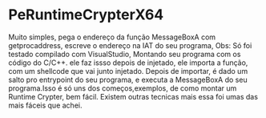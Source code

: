 # PeRuntimeCrypterX64
Muito simples, pega o endereço da função MessageBoxA com getprocaddress, escreve o endereço na IAT do seu programa, Obs: Só foi testado compilado com VisualStudio, Montando seu programa com os código do C/C++. ele faz issso depois de injetado, ele importa a função, com um shellcode que vai junto injetado. Depois de importar, é dado um salto pro entrypoint do seu programa, e executa a MessageBoxA do seu programa.Isso é só uns dos começos,exemplos, de como montar um Runtime Crypter, bem fácil.
Existem outras tecnicas mais essa foi umas das mais fáceis que achei.
